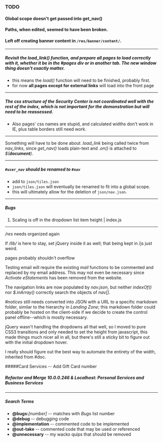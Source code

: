 ### TODO

#### Global scope doesn't get passed into get_nav()

#### Paths, when edited, seemed to have been broken.

#### Left off creating banner content in `/res/banner/content/`.

---

##### Revisit the _load_link()_ function, and prepare all pages to load correctly with it, whether it be in the **#pages** div or in another tab. The new window thing doesn't exactly matter.
- this means the _load()_ function will need to be finished, probably first.
- for now **all pages except for external links** will load into the front page

---

##### The css structure of the Security Center is not coordinated well with the rest of the index, which is not important for the demonstration but will need to be reassessed.
- Also pages' css names are stupid, and calculated widths don't work in IE, plus table borders still need work.

---

Something will have to be done about _.load_link_ being called twice from  *nav_links*, since *get_nav()* loads plain-text and _.on()_ is attached to _$(**document**)_.

---

##### `#user_nav` should be renamed to `#nav`
- add to `json/tiles.json`
- `json/tiles.json` will eventually be renamed to fit into a global scope.
- this will ultimately allow for the deletion of `json/nav.json`.

---

##### Bugs

1) Scaling is off in the dropdown list item height | index.js

---

_/res_ needs organized again

If _/lib/_ is here to stay, set jQuery inside it as well; that being kept in /js just weird.

pages probably shouldn't overflow

Testing email will require the existing _mail_ functions to be commented and replaced by my email address. This may not even be necessary since _Activate eStatements_ has been removed from the website.

The navigation links are now populated by _nav.json_, but neither _indexOf()_ nor _$.inArray()_ correctly search the objects of _nav[]_.

_#notices_ still needs converted into JSON with a URL to a specific markdown folder, similar to the hierarchy in _Landing Zone_; this markdown folder could probably be hosted on the client-side if we decide to create the control panel offline--which is mostly necessary.

jQuery wasn't handling the dropdowns all that well, so I moved to pure CSS3 transitions and only needed to set the height from javascript, this made things much nicer all in all, but there's still a sticky bit to figure out with the initial dropdown hover.

I really should figure out the best way to automate the entirety of the width, inherited from #doc.

#####Card Services -- Add Gift Card number

##### Refactor and Merge 10.0.0.246 & Localhost: Personal Services and Business Services

---

##### Search Terms

- **@bugs:**_[number]_ -- matches with *Bugs* list number
- **@debug** -- debugging code
- **@implementation** -- commented code to be implemented
-  **@out-take** -- commented code that may be used or referenced
- **@unnecessary** -- my wacko quips that should be removed